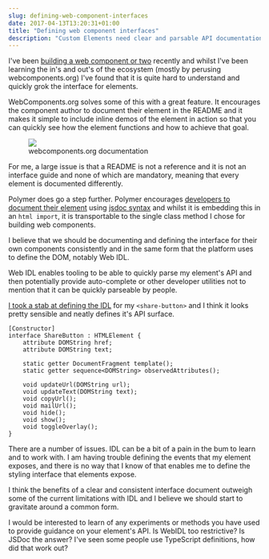 ```yaml
---
slug: defining-web-component-interfaces
date: 2017-04-13T13:20:31+01:00
title: "Defining web component interfaces"
description: "Custom Elements need clear and parsable API documentation."
---
```

I've been [building a web component or
two](/creating-a-share-button-web-component) recently and whilst I've been
learning the in's and out's of the ecosystem (mostly by perusing
webcomponents.org) I've found that it is quite hard to understand and quickly 
grok the interface for elements.

WebComponents.org solves some of this with a great feature. It encourages the
component author to document their element in the README and it makes it simple
to include inline demos of the element in action so that you can quickly see 
how the element functions and how to achieve that goal.

<figure>
  <img src="/images/web-idl.png">
  <figcaption>webcomponents.org documentation</figcaption>
</figure>

For me, a large issue is that a README is not a reference and it is not an
interface guide and none of which are mandatory, meaning that every element is
documented differently.

Polymer does go a step further. Polymer encourages [developers to document their 
element](https://www.polymer-project.org/1.0/docs/tools/documentation) using
[jsdoc syntax](http://usejsdoc.org/about-getting-started.html) and whilst it 
is embedding this in an `html import`, it is transportable to the single class
method I chose for building web components.

I believe that we should be documenting and defining the interface for their own
components consistently and in the same form that the platform uses to define
the DOM, notably Web IDL.

Web IDL enables tooling to be able to quickly parse my element's API and then
potentially provide auto-complete or other developer utilities not to mention
that it can be quickly parseable by people.

[I took a stab at defining the
IDL](https://github.com/PaulKinlan/share-button/blob/master/share-button.idl)
for my `<share-button>` and I think it looks pretty sensible and neatly defines
it's API surface.

```
[Constructor]
interface ShareButton : HTMLElement {
    attribute DOMString href;
    attribute DOMString text;

    static getter DocumentFragment template();
    static getter sequence<DOMString> observedAttributes();

    void updateUrl(DOMString url);
    void updateText(DOMString text);
    void copyUrl();
    void mailUrl();
    void hide();
    void show();
    void toggleOverlay();
}
```

There are a number of issues. IDL can be a bit of a pain in the bum to learn and
to work with. I am having trouble defining the events that my element exposes,
and there is no way that I know of that enables me to define the styling
interface that elements expose.

I think the benefits of a clear and consistent interface document outweigh some
of the current limitations with IDL and I believe we should start to gravitate
around a common form.

I would be interested to learn of any experiments or methods you have used to
provide guidance on your element's API. Is WebIDL too restrictive? Is JSDoc the
answer? I've seen some people use TypeScript definitions, how did that work out?